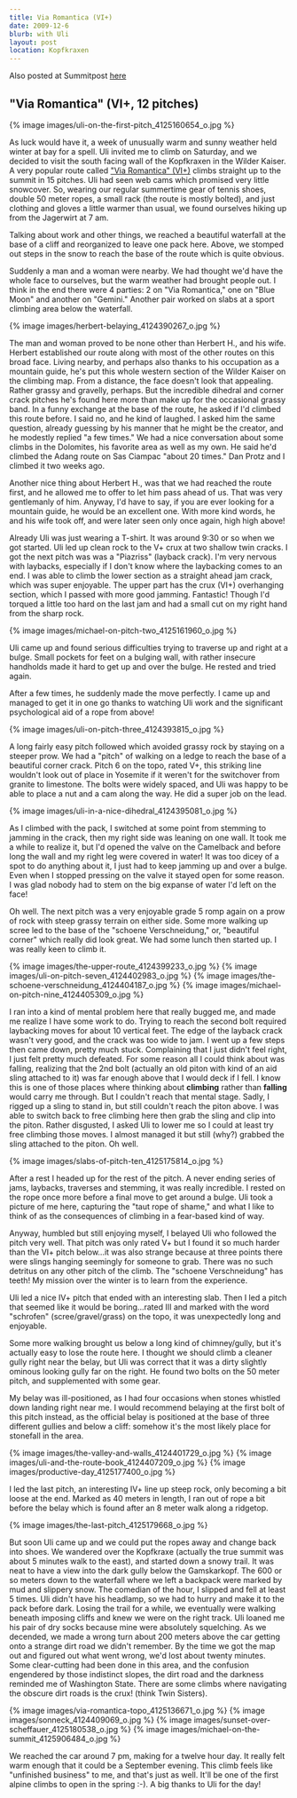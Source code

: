 ```yaml
---
title: Via Romantica (VI+)
date: 2009-12-6
blurb: with Uli
layout: post
location: Kopfkraxen
---
```


Also posted at Summitpost [here](https://www.summitpost.org/kopfkraxen-via-romantica/576463)

"Via Romantica" (VI+, 12 pitches)
---

{% image images/uli-on-the-first-pitch_4125160654_o.jpg %}

As luck would have it, a week of unusually warm and sunny weather held winter at
bay for a spell. Uli invited me to climb on Saturday, and we decided to visit
the south facing wall of the Kopfkraxen in the Wilder Kaiser. A very popular
route called <a href="https://www.bergsteigen.at/de/touren.aspx?ID=552">"Via
Romantica" (VI+)</a> climbs straight up to the summit in 15 pitches. Uli had
seen web cams which promised very little snowcover. So, wearing our regular
summertime gear of tennis shoes, double 50 meter ropes, a small rack (the route
is mostly bolted), and just clothing and gloves a little warmer than usual, we
found ourselves hiking up from the Jagerwirt at 7 am.

Talking about work and other things, we reached a beautiful waterfall at the
base of a cliff and reorganized to leave one pack here. Above, we stomped out
steps in the snow to reach the base of the route which is quite obvious.

Suddenly a man and a woman were nearby. We had thought we'd have the whole face
to ourselves, but the warm weather had brought people out. I think in the end
there were 4 parties: 2 on "Via Romantica," one on "Blue Moon" and another on
"Gemini." Another pair worked on slabs at a sport climbing area below the
waterfall.

{% image images/herbert-belaying_4124390267_o.jpg %}

The man and woman proved to be none other than Herbert H., and his wife. Herbert
established our route along with most of the other routes on this broad
face. Living nearby, and perhaps also thanks to his occupation as a mountain
guide, he's put this whole western section of the Wilder Kaiser on the climbing
map. From a distance, the face doesn't look that appealing. Rather grassy and
gravelly, perhaps. But the incredible dihedral and corner crack pitches he's
found here more than make up for the occasional grassy band. In a funny exchange
at the base of the route, he asked if I'd climbed this route before. I said no,
and he kind of laughed. I asked him the same question, already guessing by his
manner that he might be the creator, and he modestly replied "a few times." We
had a nice conversation about some climbs in the Dolomites, his favorite area as
well as my own. He said he'd climbed the Adang route on Sas Ciampac "about 20
times." Dan Protz and I climbed it two weeks ago.

Another nice thing about Herbert H., was that we had reached the route first,
and he allowed me to offer to let him pass ahead of us. That was very
gentlemanly of him. Anyway, I'd have to say, if you are ever looking for a
mountain guide, he would be an excellent one. With more kind words, he and his
wife took off, and were later seen only once again, high high above!

Already Uli was just wearing a T-shirt. It was around 9:30 or so when we got
started. Uli led up clean rock to the V+ crux at two shallow twin cracks. I got
the next pitch was was a "Piazriss" (layback crack). I'm very nervous with
laybacks, especially if I don't know where the laybacking comes to an end. I was
able to climb the lower section as a straight ahead jam crack, which was super
enjoyable. The upper part has the crux (VI+) overhanging section, which I passed
with more good jamming. Fantastic! Though I'd torqued a little too hard on the
last jam and had a small cut on my right hand from the sharp rock.

{% image images/michael-on-pitch-two_4125161960_o.jpg %}

Uli came up and found serious difficulties trying to traverse up and right at a
bulge. Small pockets for feet on a bulging wall, with rather insecure handholds
made it hard to get up and over the bulge. He rested and tried again.

After a few times, he suddenly made the move perfectly. I came up and managed to
get it in one go thanks to watching Uli work and the significant psychological
aid of a rope from above!

{% image images/uli-on-pitch-three_4124393815_o.jpg %}

A long fairly easy pitch followed which avoided grassy rock by staying on a steeper prow. We had a "pitch" of walking on a ledge to reach the base of a beautiful corner crack. Pitch 6 on the topo, rated V+, this striking line wouldn't look out of place in Yosemite if it weren't for the switchover from granite to limestone. The bolts were widely spaced, and Uli was happy to be able to place a nut and a cam along the way. He did a super job on the lead. 

{% image images/uli-in-a-nice-dihedral_4124395081_o.jpg %}

As I climbed with the pack, I switched at some point from stemming to jamming in
the crack, then my right side was leaning on one wall. It took me a while to
realize it, but I'd opened the valve on the Camelback and before long the wall
and my right leg were covered in water! It was too dicey of a spot to do
anything about it, I just had to keep jamming up and over a bulge. Even when I
stopped pressing on the valve it stayed open for some reason. I was glad nobody
had to stem on the big expanse of water I'd left on the face!

Oh well. The next pitch was a very enjoyable grade 5 romp again on a prow of rock with steep grassy terrain on either side. Some more walking up scree led to the base of the "schoene Verschneidung," or, "beautiful corner" which really did look great. We had some lunch then started up. I was really keen to climb it.

{% image images/the-upper-route_4124399233_o.jpg %}
{% image images/uli-on-pitch-seven_4124402983_o.jpg %}
{% image images/the-schoene-verschneidung_4124404187_o.jpg %}
{% image images/michael-on-pitch-nine_4124405309_o.jpg %}

I ran into a kind of mental problem here that really bugged me, and made me
realize I have some work to do. Trying to reach the second bolt required
laybacking moves for about 10 vertical feet. The edge of the layback crack
wasn't very good, and the crack was too wide to jam. I went up a few steps then
came down, pretty much stuck. Complaining that I just didn't feel right, I just
felt pretty much defeated. For some reason all I could think about was falling,
realizing that the 2nd bolt (actually an old piton with kind of an aid sling
attached to it) was far enough above that I would deck if I fell. I know this is
one of those places where thinking about <b>climbing</b> rather than
<b>falling</b> would carry me through. But I couldn't reach that mental
stage. Sadly, I rigged up a sling to stand in, but still couldn't reach the
piton above. I was able to switch back to free climbing here then grab the sling
and clip into the piton. Rather disgusted, I asked Uli to lower me so I could at
least try free climbing those moves. I almost managed it but still (why?)
grabbed the sling attached to the piton. Oh well.

{% image images/slabs-of-pitch-ten_4125175814_o.jpg %}

After a rest I headed up for the rest of the pitch. A never ending series of
jams, laybacks, traverses and stemming, it was really incredible. I rested on
the rope once more before a final move to get around a bulge. Uli took a picture
of me here, capturing the "taut rope of shame," and what I like to think of as
the consequences of climbing in a fear-based kind of way.

Anyway, humbled but still enjoying myself, I belayed Uli who followed the pitch
very well. That pitch was only rated V+ but I found it so much harder than the
VI+ pitch below...it was also strange because at three points there were slings
hanging seemingly for someone to grab. There was no such detritus on any other
pitch of the climb. The "schoene Verschneidung" has teeth! My mission over the
winter is to learn from the experience.

Uli led a nice IV+ pitch that ended with an interesting slab. Then I led a pitch
that seemed like it would be boring...rated III and marked with the word
"schrofen" (scree/gravel/grass) on the topo, it was unexpectedly long and
enjoyable.

Some more walking brought us below a long kind of chimney/gully, but it's
actually easy to lose the route here. I thought we should climb a cleaner gully
right near the belay, but Uli was correct that it was a dirty slightly ominous
looking gully far on the right. He found two bolts on the 50 meter pitch, and
supplemented with some gear.

My belay was ill-positioned, as I had four occasions when stones whistled down
landing right near me. I would recommend belaying at the first bolt of this
pitch instead, as the official belay is positioned at the base of three
different gullies and below a cliff: somehow it's the most likely place for
stonefall in the area.

{% image images/the-valley-and-walls_4124401729_o.jpg %}
{% image images/uli-and-the-route-book_4124407209_o.jpg %}
{% image images/productive-day_4125177400_o.jpg %}

I led the last pitch, an interesting IV+ line up steep rock, only becoming a bit loose at the end. Marked as 40 meters in length, I ran out of rope a bit before the belay which is found after an 8 meter walk along a ridgetop. 

{% image images/the-last-pitch_4125179668_o.jpg %}

But soon Uli came up and we could put the ropes away and change back into
shoes. We wandered over the Kopfkraxe (actually the true summit was about 5
minutes walk to the east), and started down a snowy trail. It was neat to have a
view into the dark gully below the Gamskarkopf. The 600 or so meters down to the
waterfall where we left a backpack were marked by mud and slippery snow. The
comedian of the hour, I slipped and fell at least 5 times. Uli didn't have his
headlamp, so we had to hurry and make it to the pack before dark. Losing the
trail for a while, we eventually were walking beneath imposing cliffs and knew
we were on the right track. Uli loaned me his pair of dry socks because mine
were absolutely squelching. As we decended, we made a wrong turn about 200
meters above the car getting onto a strange dirt road we didn't remember. By the
time we got the map out and figured out what went wrong, we'd lost about twenty
minutes. Some clear-cutting had been done in this area, and the confusion
engendered by those indistinct slopes, the dirt road and the darkness reminded
me of Washington State. There are some climbs where navigating the obscure dirt
roads is the crux! (think Twin Sisters).

{% image images/via-romantica-topo_4125136671_o.jpg %}
{% image images/sonneck_4124409069_o.jpg %}
{% image images/sunset-over-scheffauer_4125180538_o.jpg %}
{% image images/michael-on-the-summit_4125906484_o.jpg %}

We reached the car around 7 pm, making for a twelve hour day. It really felt warm enough that it could be a September evening. This climb feels like "unfinished business" to me, and that's just as well. It'll be one of the first alpine climbs to open in the spring :-). A big thanks to Uli for the day!
                     
                                                                                                                             

